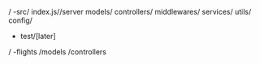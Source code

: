 /
   -src/
       index.js//server
       models/
       controllers/
       middlewares/
       services/
       utils/
       config/
  - test/[later]


/
  -flights
    /models
    /controllers
